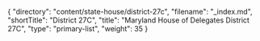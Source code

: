 {
  "directory": "content/state-house/district-27c",
  "filename": "_index.md",
  "shortTitle": "District 27C",
  "title": "Maryland House of Delegates District 27C",
  "type": "primary-list",
  "weight": 35
}
